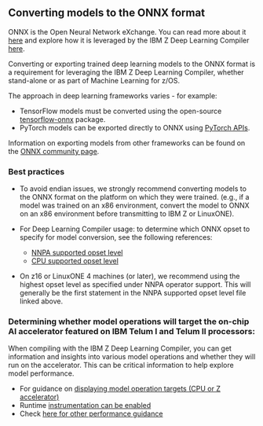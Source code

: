 ## Converting models to the ONNX format

ONNX is the Open Neural Network eXchange. You can read more about it [here](https://onnx.ai/) and explore how it is leveraged by the IBM Z Deep Learning Compiler [here](onnxdlc.md).

Converting or exporting trained deep learning models to the ONNX format is a requirement for leveraging the IBM Z Deep Learning Compiler, whether stand-alone or as part of Machine Learning for z/OS. 

The approach in deep learning frameworks varies - for example:

- TensorFlow models must be converted using the open-source [tensorflow-onnx](https://github.com/onnx/tensorflow-onnx) package.
- PyTorch models can be exported directly to ONNX using [PyTorch APIs](https://pytorch.org/docs/master/onnx.html).

Information on exporting models from other frameworks can be found on the [ONNX community page](https://onnx.ai/get-started.html).

### Best practices 

- To avoid endian issues, we strongly recommend converting models to the ONNX format on the platform on which they were trained. (e.g., if a model was trained on an x86 environment, convert the model to ONNX on an x86 environment before transmitting to IBM Z or LinuxONE). 

- For Deep Learning Compiler usage: to determine which ONNX opset to specify for model conversion, see the following references:

    - [NNPA supported opset level](https://github.com/onnx/onnx-mlir/blob/main/docs/SupportedONNXOps-NNPA.md)
    - [CPU supported opset level](https://github.com/onnx/onnx-mlir/blob/main/docs/SupportedONNXOps-cpu.md)

- On z16 or LinuxONE 4 machines (or later), we recommend using the highest opset level as specified under NNPA operator support. This will generally be the first statement in the NNPA supported opset level file linked above.

### Determining whether model operations will target the on-chip AI accelerator featured on IBM Telum I and Telum II processors:

When compiling with the IBM Z Deep Learning Compiler, you can get information and insights into various model operations and whether they will run on the accelerator. This can be critical information to help explore model performance. 

- For guidance on [displaying model operation targets (CPU or Z accelerator)](https://github.com/ibm/zdlc#view-operation-targets-at-compile-time)
- Runtime [instrumentation can be enabled](https://github.com/ibm/zdlc#obtaining-ibm-z-deep-learning-compiler-debug-instrumentation-)
- Check [here for other performance guidance](https://github.com/ibm/zdlc#performance-tips-for-ibm-z-integrated-accelerator-for-ai-)

